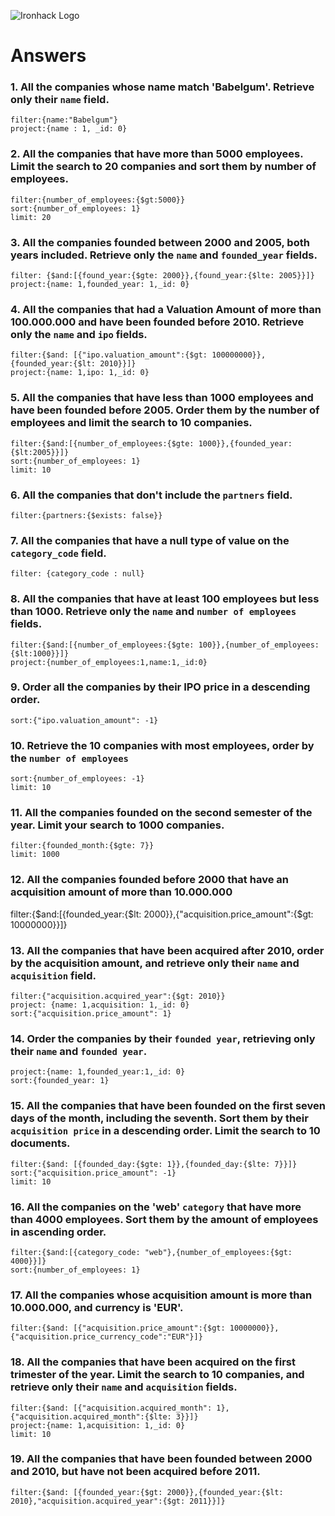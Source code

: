 ![Ironhack Logo](https://i.imgur.com/1QgrNNw.png)

# Answers

### 1. All the companies whose name match 'Babelgum'. Retrieve only their `name` field.
```
filter:{name:"Babelgum"}
project:{name : 1, _id: 0}
```

### 2. All the companies that have more than 5000 employees. Limit the search to 20 companies and sort them by **number of employees**.
```
filter:{number_of_employees:{$gt:5000}}
sort:{number_of_employees: 1}
limit: 20
```

### 3. All the companies founded between 2000 and 2005, both years included. Retrieve only the `name` and `founded_year` fields.
```
filter: {$and:[{found_year:{$gte: 2000}},{found_year:{$lte: 2005}}]}
project:{name: 1,founded_year: 1,_id: 0}
```

### 4. All the companies that had a Valuation Amount of more than 100.000.000 and have been founded before 2010. Retrieve only the `name` and `ipo` fields.
```
filter:{$and: [{"ipo.valuation_amount":{$gt: 100000000}},{founded_year:{$lt: 2010}}]}
project:{name: 1,ipo: 1,_id: 0}
```

### 5. All the companies that have less than 1000 employees and have been founded before 2005. Order them by the number of employees and limit the search to 10 companies.
```
filter:{$and:[{number_of_employees:{$gte: 1000}},{founded_year:{$lt:2005}}]}
sort:{number_of_employees: 1}
limit: 10
```

### 6. All the companies that don't include the `partners` field.
```
filter:{partners:{$exists: false}}
```

### 7. All the companies that have a null type of value on the `category_code` field.
```
filter: {category_code : null}
```

### 8. All the companies that have at least 100 employees but less than 1000. Retrieve only the `name` and `number of employees` fields.
```
filter:{$and:[{number_of_employees:{$gte: 100}},{number_of_employees:{$lt:1000}}]}
project:{number_of_employees:1,name:1,_id:0}
```

### 9. Order all the companies by their IPO price in a descending order.
```
sort:{"ipo.valuation_amount": -1}
```

### 10. Retrieve the 10 companies with most employees, order by the `number of employees`
```
sort:{number_of_employees: -1}
limit: 10
```

### 11. All the companies founded on the second semester of the year. Limit your search to 1000 companies.
```
filter:{founded_month:{$gte: 7}}
limit: 1000
```

### 12. All the companies founded before 2000 that have an acquisition amount of more than 10.000.000

filter:{$and:[{founded_year:{$lt: 2000}},{"acquisition.price_amount":{$gt: 10000000}}]}

### 13. All the companies that have been acquired after 2010, order by the acquisition amount, and retrieve only their `name` and `acquisition` field.
```
filter:{"acquisition.acquired_year":{$gt: 2010}}
project: {name: 1,acquisition: 1,_id: 0}
sort:{"acquisition.price_amount": 1}
```

### 14. Order the companies by their `founded year`, retrieving only their `name` and `founded year`.
```
project:{name: 1,founded_year:1,_id: 0}
sort:{founded_year: 1}
```

### 15. All the companies that have been founded on the first seven days of the month, including the seventh. Sort them by their `acquisition price` in a descending order. Limit the search to 10 documents.
```
filter:{$and: [{founded_day:{$gte: 1}},{founded_day:{$lte: 7}}]}
sort:{"acquisition.price_amount": -1}
limit: 10
```

### 16. All the companies on the 'web' `category` that have more than 4000 employees. Sort them by the amount of employees in ascending order.
```
filter:{$and:[{category_code: "web"},{number_of_employees:{$gt: 4000}}]}
sort:{number_of_employees: 1}
```

### 17. All the companies whose acquisition amount is more than 10.000.000, and currency is 'EUR'.
```
filter:{$and: [{"acquisition.price_amount":{$gt: 10000000}},{"acquisition.price_currency_code":"EUR"}]}
```

### 18. All the companies that have been acquired on the first trimester of the year. Limit the search to 10 companies, and retrieve only their `name` and `acquisition` fields.
```
filter:{$and: [{"acquisition.acquired_month": 1},{"acquisition.acquired_month":{$lte: 3}}]}
project:{name: 1,acquisition: 1,_id: 0}
limit: 10
```

### 19. All the companies that have been founded between 2000 and 2010, but have not been acquired before 2011.
```
filter:{$and: [{founded_year:{$gt: 2000}},{founded_year:{$lt: 2010},"acquisition.acquired_year":{$gt: 2011}}]}
```